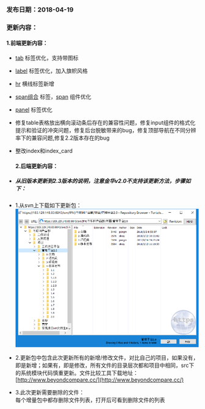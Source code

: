 ### 发布日期：2018-04-19

### 更新内容：

#### 1.前端更新内容：

* [tab](/ji-ben-biao-dan-kong-jian/zi-tab-biao-qian-zu-3010-shi-3011.md)
标签优化，支持带图标
* [label](/ji-ben-biao-dan-kong-jian/labelbiao-qian-3010-shi-3011.md)
标签优化，加入旗帜风格
* [hr](/ji-ben-biao-dan-kong-jian/hrbiao-qian.md)
横线标签新增
* [span组合](/ji-ben-biao-dan-kong-jian/spantable-he-span-tr-he-span-td-biao-qian-3010-2-3.md)
标签，[span](/ji-ben-biao-dan-kong-jian/spanbiao-qian.md)
组件优化
* [panel](/ji-ben-biao-dan-kong-jian/panelbiao-qian.md)
标签优化
* 修复table表格放出横向滚动条后存在的兼容性问题，修复input组件的格式化提示和验证的冲突问题，修复后台脱敏带来的bug，修复顶部导航在不同分辨率下的兼容问题,修复2.2版本存在的bug
* 整改index和index_card
  #### 2.后端更新内容：

* ##### 从旧版本更新到2.3版本的说明，注意金华v2.0不支持该更新方法，步骤如下：
* 1.从svn上下载如下更新包：  
  ![](/assets/v2.0-1.png)
* 2.更新包中包含此次更新所有的新增/修改文件，对比自己的项目，如果没有，即是新增；如果有，即是修改，所有文件的目录层次都和项目中相同，src下的系统模块代码慎重更新。文件比较工具下载地址：[http://www.beyondcompare.cc/](http://www.beyondcompare.cc/)

* 3.此次更新需要删除的文件：  
  每个增量包中都存删除文件列表，打开后可看到删除文件的列表



